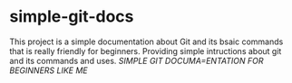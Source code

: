 # simple-git-docs
This project is a simple documentation about Git and its bsaic commands that is really friendly for beginners.
Providing simple intructions about git and its commands and uses.
*SIMPLE GIT DOCUMA=ENTATION FOR BEGINNERS LIKE ME*
